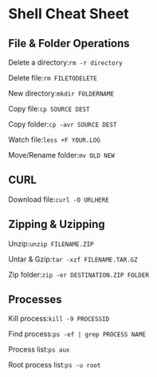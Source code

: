 # Shell Cheat Sheet

## File & Folder Operations

Delete a directory:`
rm -r directory
`

Delete file:`
rm FILETODELETE
`

New directory:`
mkdir FOLDERNAME
`

Copy file:`
cp SOURCE DEST
`

Copy folder:`
cp -avr SOURCE DEST
`

Watch file:`
less +F YOUR.LOG
`

Move/Rename folder:`
mv OLD NEW
`

## CURL

Download file:`
curl -O URLHERE
`

## Zipping & Uzipping

Unzip:`
unzip FILENAME.ZIP
`

Untar & Gzip:`
tar -xzf FILENAME.TAR.GZ
`

Zip folder:`
zip -er DESTINATION.ZIP FOLDER
`


## Processes

Kill process:`
kill -9 PROCESSID
`

Find process:`
ps -ef | grep PROCESS NAME
`

Process list:`
ps aux
`

Root process list:`
ps -u root
`
